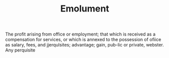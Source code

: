 ---
title: Emolument
letter: E
permalink: "/definitions/bld-emolument.html"
body: The profit arising from office or employment; that which is received as a compensation
  for services, or which is annexed to the possession of ofiice as salary, fees, and
  jjerqulsites; advantage; gain, pub-lic or private, webster. Any perquisite
published_at: '2018-07-07'
source: Black's Law Dictionary 2nd Ed (1910)
layout: post
---